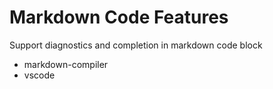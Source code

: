 # Markdown Code Features

Support diagnostics and completion in markdown code block

- markdown-compiler
- vscode